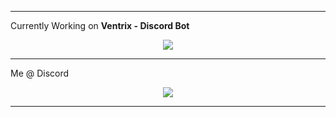 <hr>
Currently Working on <b>Ventrix - Discord Bot</b>
</hr>
<p align="center">
<a href="https://top.gg/bot/1076807166696103976">
  <img src="https://top.gg/api/widget/1076807166696103976.svg">
</a>
</p>
<hr>
Me @ <b></b>Discord</b>
<p align="center">
  <img src="https://lanyard.cnrad.dev/api/921675266898657291">
</p>
<hr>
